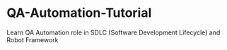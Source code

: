 # QA-Automation-Tutorial
Learn QA Automation role in SDLC (Software Development Lifecycle) and Robot Framework
